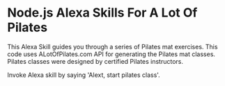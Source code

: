 # Node.js Alexa Skills For A Lot Of Pilates

This Alexa Skill guides you through a series of Pilates mat exercises. This code uses ALotOfPilates.com API for generating the Pilates mat classes. Pilates classes were designed by certified Pilates instructors.

Invoke Alexa skill by saying 'Alext, start pilates class'.

<!---
How to run the build and deploy:

* Development environment
gulp build --env dev //copy environment configuration
gulp deploy --end dev //zip lamda/custom folder and deploys to aws


* Production environment
gulp build --env prod //copy environment configuration
gulp deploy --end prod //zip lamda/custom folder and deploys to aws


* test it locally
run 
    ./test/ngrok http 3001

get the Forwarding url from there and add it as the Endpoint as the default region for HTTPS 
https://developer.amazon.com/alexa/console/ask/build/custom/amzn1.echo-sdk-ams.app.ef7b5d42-f176-4806-9ea3-6ef6d041c2aa/development/en_IN/endpoint

Make sure to select "My development endpoint is a sub-domain ..." 

Save endpoint.

in VSCode debugger, launch. 

    ask dialog -l en-US

Enter invocation command

    ask ALOPPilatesClass start pilates class

    https://github.com/alexa/alexa-cookbook/blob/master/tools/LocalDebugger/nodejs/README.md

-->